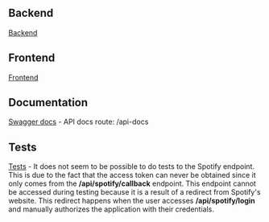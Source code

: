 
## Backend
[Backend](backend)

## Frontend
[Frontend](frontend)

## Documentation
[Swagger docs](backend/swagger.yaml) - API docs route: /api-docs

## Tests
[Tests](backend/tests) - It does not seem to be possible to do tests to the Spotify endpoint. This is due to the fact that the access token can never be obtained since it only comes from the **/api/spotify/callback** endpoint. This endpoint cannot be accessed during testing because it is a result of a redirect from Spotify's website. This redirect happens when the user accesses **/api/spotify/login** and manually authorizes the application with their credentials.

